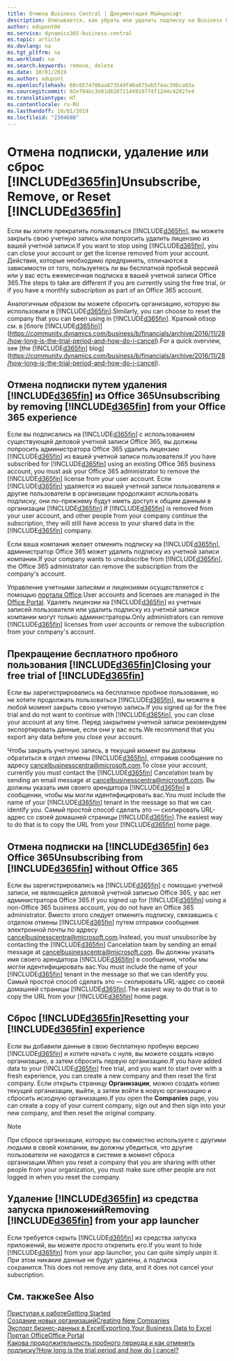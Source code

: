 ```yaml
---
title: Отмена Business Central | Документация Майкрософт
description: Описывается, как убрать или удалить подписку на Business Central.
author: edupont04
ms.service: dynamics365-business-central
ms.topic: article
ms.devlang: na
ms.tgt_pltfrm: na
ms.workload: na
ms.search.keywords: remove, delete
ms.date: 10/01/2019
ms.author: edupont
ms.openlocfilehash: 60c6574706aa873549f40a875eb5f4ac390ca93a
ms.sourcegitcommit: 02e704bc3e01d62072144919774f1244c42827e4
ms.translationtype: HT
ms.contentlocale: ru-RU
ms.lasthandoff: 10/01/2019
ms.locfileid: "2304688"
---
```

# <a name="unsubscribe-remove-or-reset-included365finincludesd365fin_mdmd"></a><span data-ttu-id="6d7de-103">Отмена подписки, удаление или сброс [!INCLUDE[d365fin](includes/d365fin_md.md)]</span><span class="sxs-lookup"><span data-stu-id="6d7de-103">Unsubscribe, Remove, or Reset [!INCLUDE[d365fin](includes/d365fin_md.md)]</span></span>
<span data-ttu-id="6d7de-104">Если вы хотите прекратить пользоваться [!INCLUDE[d365fin](includes/d365fin_md.md)], вы можете закрыть свою учетную запись или попросить удалить лицензию из вашей учетной записи.</span><span class="sxs-lookup"><span data-stu-id="6d7de-104">If you want to stop using [!INCLUDE[d365fin](includes/d365fin_md.md)], you can close your account or get the license removed from your account.</span></span> <span data-ttu-id="6d7de-105">Действия, которые необходимо предпринять, отличаются в зависимости от того, пользуетесь ли вы бесплатной пробной версией или у вас есть ежемесячная подписка в вашей учетной записи Office 365.</span><span class="sxs-lookup"><span data-stu-id="6d7de-105">The steps to take are different if you are currently using the free trial, or if you have a monthly subscription as part of an Office 365 account.</span></span>  

<span data-ttu-id="6d7de-106">Аналогичным образом вы можете сбросить организацию, которую вы использовали в [!INCLUDE[d365fin](includes/d365fin_md.md)].</span><span class="sxs-lookup"><span data-stu-id="6d7de-106">Similarly, you can choose to reset the company that you can been using in [!INCLUDE[d365fin](includes/d365fin_md.md)].</span></span> <span data-ttu-id="6d7de-107">Краткий обзор см. в [блоге [!INCLUDE[d365fin](includes/d365fin_md.md)]](https://community.dynamics.com/business/b/financials/archive/2016/11/28/how-long-is-the-trial-period-and-how-do-i-cancel).</span><span class="sxs-lookup"><span data-stu-id="6d7de-107">For a quick overview, see [the [!INCLUDE[d365fin](includes/d365fin_md.md)] blog](https://community.dynamics.com/business/b/financials/archive/2016/11/28/how-long-is-the-trial-period-and-how-do-i-cancel).</span></span>  

## <a name="unsubscribing-by-removing-included365finincludesd365fin_mdmd-from-your-office-365-experience"></a><span data-ttu-id="6d7de-108">Отмена подписки путем удаления [!INCLUDE[d365fin](includes/d365fin_md.md)] из Office 365</span><span class="sxs-lookup"><span data-stu-id="6d7de-108">Unsubscribing by removing [!INCLUDE[d365fin](includes/d365fin_md.md)] from your Office 365 experience</span></span>
<span data-ttu-id="6d7de-109">Если вы подписались на [!INCLUDE[d365fin](includes/d365fin_md.md)] с использованием существующей деловой учетной записи Office 365, вы должны попросить администратора Office 365 удалить лицензию [!INCLUDE[d365fin](includes/d365fin_md.md)] из вашей учетной записи пользователя.</span><span class="sxs-lookup"><span data-stu-id="6d7de-109">If you have subscribed for [!INCLUDE[d365fin](includes/d365fin_md.md)] using an existing Office 365 business account, you must ask your Office 365 administrator to remove the [!INCLUDE[d365fin](includes/d365fin_md.md)] license from your user account.</span></span> <span data-ttu-id="6d7de-110">Если [!INCLUDE[d365fin](includes/d365fin_md.md)] удаляется из вашей учетной записи пользователя и другие пользователи в организации продолжают использовать подписку, они по-прежнему будут иметь доступ к общим данным в организации [!INCLUDE[d365fin](includes/d365fin_md.md)].</span><span class="sxs-lookup"><span data-stu-id="6d7de-110">If [!INCLUDE[d365fin](includes/d365fin_md.md)] is removed from your user account, and other people from your company continue the subscription, they will still have access to your shared data in the [!INCLUDE[d365fin](includes/d365fin_md.md)] company.</span></span>  

<span data-ttu-id="6d7de-111">Если ваша компания желает отменить подписку на [!INCLUDE[d365fin](includes/d365fin_md.md)], администратор Office 365 может удалить подписку из учетной записи компании.</span><span class="sxs-lookup"><span data-stu-id="6d7de-111">If your company wants to unsubscribe from [!INCLUDE[d365fin](includes/d365fin_md.md)], the Office 365 administrator can remove the subscription from the company's account.</span></span>  

<span data-ttu-id="6d7de-112">Управление учетными записями и лицензиями осуществляется с помощью [портала Office](https://portal.office.com).</span><span class="sxs-lookup"><span data-stu-id="6d7de-112">User accounts and licenses are managed in the [Office Portal](https://portal.office.com).</span></span> <span data-ttu-id="6d7de-113">Удалять лицензии на [!INCLUDE[d365fin](includes/d365fin_md.md)] из учетных записей пользователя или удалить подписку из учетной записи компании могут только администраторы.</span><span class="sxs-lookup"><span data-stu-id="6d7de-113">Only administrators can remove [!INCLUDE[d365fin](includes/d365fin_md.md)] licenses from user accounts or remove the subscription from your company's account.</span></span>  

## <a name="closing-your-free-trial-of-included365finincludesd365fin_mdmd"></a><span data-ttu-id="6d7de-114">Прекращение бесплатного пробного пользования [!INCLUDE[d365fin](includes/d365fin_md.md)]</span><span class="sxs-lookup"><span data-stu-id="6d7de-114">Closing your free trial of [!INCLUDE[d365fin](includes/d365fin_md.md)]</span></span>
<span data-ttu-id="6d7de-115">Если вы зарегистрировались на бесплатное пробное пользование, но не хотите продолжать пользоваться [!INCLUDE[d365fin](includes/d365fin_md.md)], вы можете в любой момент закрыть свою учетную запись.</span><span class="sxs-lookup"><span data-stu-id="6d7de-115">If you signed up for the free trial and do not want to continue with [!INCLUDE[d365fin](includes/d365fin_md.md)], you can close your account at any time.</span></span> <span data-ttu-id="6d7de-116">Перед закрытием учетной записи рекомендуем экспортировать данные, если они у вас есть.</span><span class="sxs-lookup"><span data-stu-id="6d7de-116">We recommend that you export any data before you close your account.</span></span>  

<span data-ttu-id="6d7de-117">Чтобы закрыть учетную запись, в текущий момент вы должны обратиться в отдел отмены [!INCLUDE[d365fin](includes/d365fin_md.md)], отправив сообщение по адресу cancelbusinesscentra@microsoft.com.</span><span class="sxs-lookup"><span data-stu-id="6d7de-117">To close your account, currently you must contact the [!INCLUDE[d365fin](includes/d365fin_md.md)] Cancelation team by sending an email message at cancelbusinesscentra@microsoft.com.</span></span> <span data-ttu-id="6d7de-118">Вы должны указать имя своего арендатора [!INCLUDE[d365fin](includes/d365fin_md.md)] в сообщении, чтобы мы могли идентифицировать вас.</span><span class="sxs-lookup"><span data-stu-id="6d7de-118">You must include the name of your [!INCLUDE[d365fin](includes/d365fin_md.md)] tenant in the message so that we can identify you.</span></span> <span data-ttu-id="6d7de-119">Самый простой способ сделать это — скопировать URL-адрес со своей домашней страницы [!INCLUDE[d365fin](includes/d365fin_md.md)].</span><span class="sxs-lookup"><span data-stu-id="6d7de-119">The easiest way to do that is to copy the URL from your [!INCLUDE[d365fin](includes/d365fin_md.md)] home page.</span></span>  

## <a name="unsubscribing-from-included365finincludesd365fin_mdmd-without-office-365"></a><span data-ttu-id="6d7de-120">Отмена подписки на [!INCLUDE[d365fin](includes/d365fin_md.md)] без Office 365</span><span class="sxs-lookup"><span data-stu-id="6d7de-120">Unsubscribing from [!INCLUDE[d365fin](includes/d365fin_md.md)] without Office 365</span></span>
<span data-ttu-id="6d7de-121">Если вы зарегистрировались на [!INCLUDE[d365fin](includes/d365fin_md.md)] с помощью учетной записи, не являющейся деловой учетной записью Office 365, у вас нет администратора Office 365.</span><span class="sxs-lookup"><span data-stu-id="6d7de-121">If you signed up for [!INCLUDE[d365fin](includes/d365fin_md.md)] using a non-Office 365 business account, you do not have an Office 365 administrator.</span></span> <span data-ttu-id="6d7de-122">Вместо этого следует отменить подписку, связавшись с отделом отмены [!INCLUDE[d365fin](includes/d365fin_md.md)] путем отправки сообщения электронной почты по адресу cancelbusinesscentra@microsoft.com.</span><span class="sxs-lookup"><span data-stu-id="6d7de-122">Instead, you must unsubscribe by contacting the [!INCLUDE[d365fin](includes/d365fin_md.md)] Cancelation team by sending an email message at cancelbusinesscentra@microsoft.com.</span></span> <span data-ttu-id="6d7de-123">Вы должны указать имя своего арендатора [!INCLUDE[d365fin](includes/d365fin_md.md)] в сообщении, чтобы мы могли идентифицировать вас.</span><span class="sxs-lookup"><span data-stu-id="6d7de-123">You must include the name of your [!INCLUDE[d365fin](includes/d365fin_md.md)] tenant in the message so that we can identify you.</span></span> <span data-ttu-id="6d7de-124">Самый простой способ сделать это — скопировать URL-адрес со своей домашней страницы [!INCLUDE[d365fin](includes/d365fin_md.md)].</span><span class="sxs-lookup"><span data-stu-id="6d7de-124">The easiest way to do that is to copy the URL from your [!INCLUDE[d365fin](includes/d365fin_md.md)] home page.</span></span>  

## <a name="resetting-your-included365finincludesd365fin_mdmd-experience"></a><span data-ttu-id="6d7de-125">Сброс [!INCLUDE[d365fin](includes/d365fin_md.md)]</span><span class="sxs-lookup"><span data-stu-id="6d7de-125">Resetting your [!INCLUDE[d365fin](includes/d365fin_md.md)] experience</span></span>
<span data-ttu-id="6d7de-126">Если вы добавили данные в свою бесплатную пробную версию [!INCLUDE[d365fin](includes/d365fin_md.md)] и хотите начать с нуля, вы можете создать новую организацию, а затем сбросить первую организацию.</span><span class="sxs-lookup"><span data-stu-id="6d7de-126">If you have added data to your [!INCLUDE[d365fin](includes/d365fin_md.md)] free trial, and you want to start over with a fresh experience, you can create a new company and then reset the first company.</span></span> <span data-ttu-id="6d7de-127">Если открыть страницу **Организации**, можно создать копию текущей организации, выйти, а затем войти в новую организацию и сбросить исходную организацию.</span><span class="sxs-lookup"><span data-stu-id="6d7de-127">If you open the **Companies** page, you can create a copy of your current company, sign out and then sign into your new company, and then reset the original company.</span></span>  
> [!NOTE]  
>   <span data-ttu-id="6d7de-128">При сбросе организации, которую вы совместно используете с другими людьми в своей компании, вы должны убедиться, что другие пользователи не находятся в системе в момент сброса организации.</span><span class="sxs-lookup"><span data-stu-id="6d7de-128">When you reset a company that you are sharing with other people from your organization, you must make sure other people are not logged in when you reset the company.</span></span>  

## <a name="removing-included365finincludesd365fin_mdmd-from-your-app-launcher"></a><span data-ttu-id="6d7de-129">Удаление [!INCLUDE[d365fin](includes/d365fin_md.md)] из средства запуска приложений</span><span class="sxs-lookup"><span data-stu-id="6d7de-129">Removing [!INCLUDE[d365fin](includes/d365fin_md.md)] from your app launcher</span></span>
<span data-ttu-id="6d7de-130">Если требуется скрыть [!INCLUDE[d365fin](includes/d365fin_md.md)] из средства запуска приложений, вы можете просто открепить его.</span><span class="sxs-lookup"><span data-stu-id="6d7de-130">If you want to hide [!INCLUDE[d365fin](includes/d365fin_md.md)] from your app launcher, you can quite simply unpin it.</span></span> <span data-ttu-id="6d7de-131">При этом никакие данные не будут удалены, а подписка сохранится.</span><span class="sxs-lookup"><span data-stu-id="6d7de-131">This does not remove any data, and it does not cancel your subscription.</span></span>  

## <a name="see-also"></a><span data-ttu-id="6d7de-132">См. также</span><span class="sxs-lookup"><span data-stu-id="6d7de-132">See Also</span></span>
[<span data-ttu-id="6d7de-133">Приступая к работе</span><span class="sxs-lookup"><span data-stu-id="6d7de-133">Getting Started</span></span>](product-get-started.md)  
[<span data-ttu-id="6d7de-134">Создание новых организаций</span><span class="sxs-lookup"><span data-stu-id="6d7de-134">Creating New Companies</span></span>](about-new-company.md)  
[<span data-ttu-id="6d7de-135">Экспорт бизнес-данных в Excel</span><span class="sxs-lookup"><span data-stu-id="6d7de-135">Exporting Your Business Data to Excel</span></span>](about-export-data.md)  
[<span data-ttu-id="6d7de-136">Портал Office</span><span class="sxs-lookup"><span data-stu-id="6d7de-136">Office Portal</span></span>](https://portal.office.com)  
[<span data-ttu-id="6d7de-137">Какова продолжительность пробного периода и как отменить подписку?</span><span class="sxs-lookup"><span data-stu-id="6d7de-137">How long is the trial period and how do I cancel?</span></span>](https://community.dynamics.com/business/b/financials/archive/2016/11/28/how-long-is-the-trial-period-and-how-do-i-cancel)  
